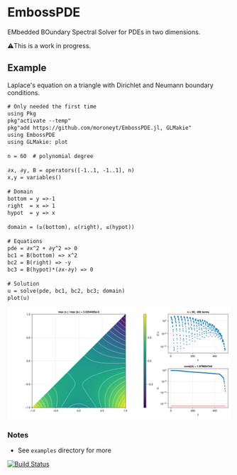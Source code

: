 # EmbossPDE

EMbedded BOundary Spectral Solver for PDEs in two dimensions.

⚠️This is a work in progress.

## Example
Laplace's equation on a triangle with Dirichlet and Neumann boundary conditions.
```
# Only needed the first time
using Pkg
pkg"activate --temp"
pkg"add https://github.com/moroneyt/EmbossPDE.jl, GLMakie"
using EmbossPDE
using GLMakie: plot

n = 60  # polynomial degree

∂x, ∂y, B = operators([-1..1, -1..1], n)
x,y = variables()

# Domain
bottom = y =>-1
right  = x => 1
hypot  = y => x

domain = (≥(bottom), ≤(right), ≤(hypot))

# Equations
pde = ∂x^2 + ∂y^2 => 0
bc1 = B(bottom) => x^2
bc2 = B(right) => -y
bc3 = B(hypot)*(∂x-∂y) => 0

# Solution
u = solve(pde, bc1, bc2, bc3; domain)
plot(u)

```
![Triangle solution](https://github.com/moroneyt/EmbossPDE.jl/blob/main/triangle.png)

### Notes
* See `examples` directory for more

[![Build Status](https://github.com/moroneyt/EmbossPDE.jl/actions/workflows/CI.yml/badge.svg?branch=main)](https://github.com/moroneyt/EmbossPDE.jl/actions/workflows/CI.yml?query=branch%3Amain)
